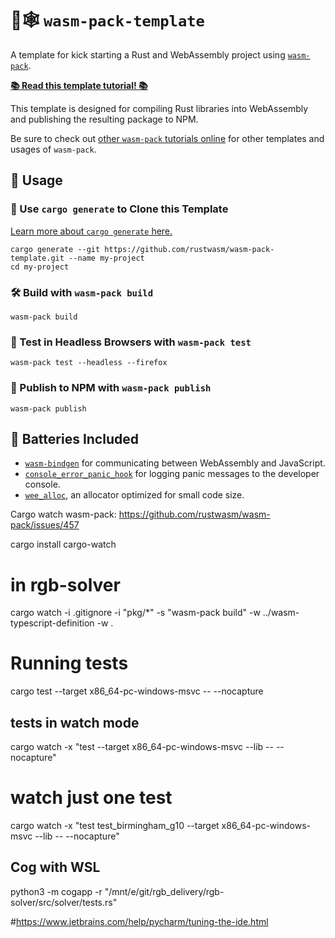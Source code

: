 # 🦀🕸️ `wasm-pack-template`

A template for kick starting a Rust and WebAssembly project using
[`wasm-pack`](https://github.com/rustwasm/wasm-pack).

[**📚 Read this template tutorial! 📚**][template-docs]

This template is designed for compiling Rust libraries into WebAssembly and
publishing the resulting package to NPM.

Be sure to check out [other `wasm-pack` tutorials online][tutorials] for other
templates and usages of `wasm-pack`.

[tutorials]: https://rustwasm.github.io/docs/wasm-pack/tutorials/index.html
[template-docs]: https://rustwasm.github.io/docs/wasm-pack/tutorials/npm-browser-packages/index.html

## 🚴 Usage

### 🐑 Use `cargo generate` to Clone this Template

[Learn more about `cargo generate` here.](https://github.com/ashleygwilliams/cargo-generate)

```
cargo generate --git https://github.com/rustwasm/wasm-pack-template.git --name my-project
cd my-project
```

### 🛠️ Build with `wasm-pack build`

```
wasm-pack build
```

### 🔬 Test in Headless Browsers with `wasm-pack test`

```
wasm-pack test --headless --firefox
```

### 🎁 Publish to NPM with `wasm-pack publish`

```
wasm-pack publish
```

## 🔋 Batteries Included

* [`wasm-bindgen`](https://github.com/rustwasm/wasm-bindgen) for communicating
  between WebAssembly and JavaScript.
* [`console_error_panic_hook`](https://github.com/rustwasm/console_error_panic_hook)
  for logging panic messages to the developer console.
* [`wee_alloc`](https://github.com/rustwasm/wee_alloc), an allocator optimized
  for small code size.




Cargo watch wasm-pack:
https://github.com/rustwasm/wasm-pack/issues/457

cargo install cargo-watch
# in rgb-solver
cargo watch -i .gitignore -i "pkg/*" -s "wasm-pack build" -w ../wasm-typescript-definition -w .

# Running tests
cargo test --target x86_64-pc-windows-msvc  -- --nocapture

## tests in watch mode
cargo watch -x "test --target x86_64-pc-windows-msvc --lib -- --nocapture"

# watch just one test
cargo watch -x "test test_birmingham_g10 --target x86_64-pc-windows-msvc --lib -- --nocapture"


## Cog with WSL
python3 -m cogapp -r "/mnt/e/git/rgb_delivery/rgb-solver/src/solver/tests.rs"



#https://www.jetbrains.com/help/pycharm/tuning-the-ide.html